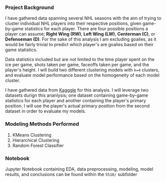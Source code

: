 ### Project Background

I have gathered data spanning several NHL seasons with the aim of trying to cluster individual NHL players into their respective positions, given game-by-game statistics for each player. There are four possible positions a player can assume; **Right Wing (RW)**, **Left Wing (LW)**, **Centerman (C)**, or **Defenseman (D)**. For the sake of this analysis I am excluding goalies, as it would be fairly trivial to predict which player's are goalies based on their game statistics. 

Data statistics included but are not limited to the time player spent on the ice per game, shots taken per game, faceoffs taken per game, and the player's height. I will build two different clustering models with `k=4` clusters, and evaluate model performance based on the homogeneity of each model cluster.

I have gathered data from [Kagggle](https://www.kaggle.com/datasets/martinellis/nhl-game-data?datasetId=56652&sortBy=dateRun&tab=profile&select=game_skater_stats.csv) for this analysis. I will leverage two datasets durign this ananlysis; one dataset containing game-by-game statistics for each player and another containing the player's primary position. I will use the player's actual primary position from the second dataset in order to evaluate my models. 


### Modeling Methods Performed
1. KMeans Clustering
2. Hierarchical Clustering
3. Random Forest Classifier


### Notebook

Jupyter Notebook containing EDA, data preprocessing, modeling, model results, and conclusions can be found within the `5510/` subfolder
